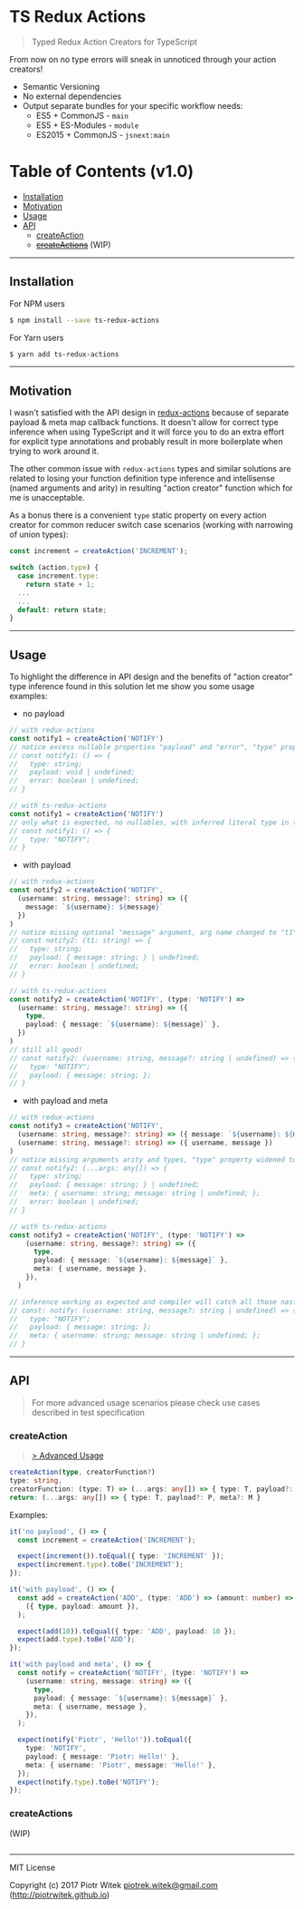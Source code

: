 # TS Redux Actions
> Typed Redux Action Creators for TypeScript

From now on no type errors will sneak in unnoticed through your action creators!

- Semantic Versioning
- No external dependencies
- Output separate bundles for your specific workflow needs:
  - ES5 + CommonJS - `main`
  - ES5 + ES-Modules - `module` 
  - ES2015 + CommonJS - `jsnext:main`

# Table of Contents (v1.0)

- [Installation](#installation)
- [Motivation](#motivation)
- [Usage](#usage)
- [API](#api)
  - [createAction](#createaction)
  - [~~createActions~~](#createactions) (WIP)

---

## Installation

For NPM users

```bash
$ npm install --save ts-redux-actions
```

For Yarn users

```bash
$ yarn add ts-redux-actions
```

---

## Motivation

I wasn't satisfied with the API design in [redux-actions](https://redux-actions.js.org/) because of separate payload & meta map callback functions. 
It doesn't allow for correct type inference when using TypeScript and it will force you to do an extra effort for explicit type annotations and probably result in more boilerplate when trying to work around it.

The other common issue with `redux-actions` types and similar solutions are related to losing your function definition type inference and intellisense (named arguments and arity) in resulting "action creator" function which for me is unacceptable.

As a bonus there is a convenient `type` static property on every action creator for common reducer switch case scenarios (working with narrowing of union types):
```ts
const increment = createAction('INCREMENT');

switch (action.type) {
  case increment.type:
    return state + 1;
  ...
  ...
  default: return state;
}
```

---

## Usage

To highlight the difference in API design and the benefits of "action creator" type inference found in this solution let me show you some usage examples:

- no payload
```ts
// with redux-actions
const notify1 = createAction('NOTIFY')
// notice excess nullable properties "payload" and "error", "type" property widened to string
// const notify1: () => {
//   type: string;
//   payload: void | undefined;
//   error: boolean | undefined;
// }

// with ts-redux-actions
const notify1 = createAction('NOTIFY')
// only what is expected, no nullables, with inferred literal type in type property!
// const notify1: () => {
//   type: "NOTIFY";
// }
```

- with payload
```ts
// with redux-actions
const notify2 = createAction('NOTIFY',
  (username: string, message?: string) => ({
    message: `${username}: ${message}`
  })
)
// notice missing optional "message" argument, arg name changed to "t1", "type" property widened to string, and excess nullable properties
// const notify2: (t1: string) => {
//   type: string;
//   payload: { message: string; } | undefined;
//   error: boolean | undefined;
// }

// with ts-redux-actions
const notify2 = createAction('NOTIFY', (type: 'NOTIFY') =>
  (username: string, message?: string) => ({
    type,
    payload: { message: `${username}: ${message}` },
  })
)
// still all good!
// const notify2: (username: string, message?: string | undefined) => {
//   type: "NOTIFY";
//   payload: { message: string; };
// }

```

- with payload and meta
```ts
// with redux-actions
const notify3 = createAction('NOTIFY',
  (username: string, message?: string) => ({ message: `${username}: ${message}` }),
  (username: string, message?: string) => ({ username, message })
)
// notice missing arguments arity and types, "type" property widened to string
// const notify2: (...args: any[]) => {
//   type: string;
//   payload: { message: string; } | undefined;
//   meta: { username: string; message: string | undefined; };
//   error: boolean | undefined;
// }

// with ts-redux-actions
const notify3 = createAction('NOTIFY', (type: 'NOTIFY') =>
    (username: string, message?: string) => ({
      type,
      payload: { message: `${username}: ${message}` },
      meta: { username, message },
    }),
  )

// inference working as expected and compiler will catch all those nasty bugs:
// const: notify: (username: string, message?: string | undefined) => {
//   type: "NOTIFY";
//   payload: { message: string; };
//   meta: { username: string; message: string | undefined; };
// }
```

---

## API

> For more advanced usage scenarios please check use cases described in test specification  

### createAction
> [> Advanced Usage](src/create-action.spec.ts)

```ts
createAction(type, creatorFunction?)
type: string,
creatorFunction: (type: T) => (...args: any[]) => { type: T, payload?: P, meta?: M }
return: (...args: any[]) => { type: T, payload?: P, meta?: M }
```

Examples:

```ts
it('no payload', () => {
  const increment = createAction('INCREMENT');

  expect(increment()).toEqual({ type: 'INCREMENT' });
  expect(increment.type).toBe('INCREMENT');
});

it('with payload', () => {
  const add = createAction('ADD', (type: 'ADD') => (amount: number) =>
    ({ type, payload: amount }),
  );

  expect(add(10)).toEqual({ type: 'ADD', payload: 10 });
  expect(add.type).toBe('ADD');
});

it('with payload and meta', () => {
  const notify = createAction('NOTIFY', (type: 'NOTIFY') =>
    (username: string, message: string) => ({
      type,
      payload: { message: `${username}: ${message}` },
      meta: { username, message },
    }),
  );

  expect(notify('Piotr', 'Hello!')).toEqual({
    type: 'NOTIFY',
    payload: { message: 'Piotr: Hello!' },
    meta: { username: 'Piotr', message: 'Hello!' },
  });
  expect(notify.type).toBe('NOTIFY');
});
```

### createActions
(WIP)

```ts
```

---
MIT License

Copyright (c) 2017 Piotr Witek <piotrek.witek@gmail.com> (http://piotrwitek.github.io)
